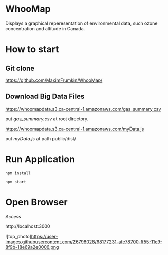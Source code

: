# WhooMap
Displays a graphical reperesentation of environmental data, such ozone concentration and altitude in Canada.

# How to start

## Git clone
https://github.com/MaximFrumkin/WhooMap/

## Download Big Data Files

https://whoomapdata.s3.ca-central-1.amazonaws.com/gas_summary.csv

put *gas_summary.csv* at root directory.

https://whoomapdata.s3.ca-central-1.amazonaws.com/myData.js

put *myData.js* at  path public/dist/  
  
    

# Run Application
`npm install` 

`npm start`

# Open Browser


*Access*  

http://localhost:3000

  
  
![top_photo]https://user-images.githubusercontent.com/26798028/68177231-afe78700-ff55-11e9-8f9b-18e69a2e0006.png

